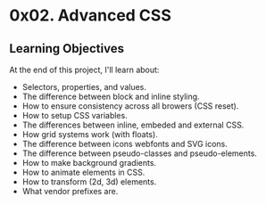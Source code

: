 # 0x02. Advanced CSS  

## Learning Objectives
At the end of this project, I'll learn about:

- Selectors, properties, and values.  
- The difference between block and inline styling.  
- How to ensure consistency across all browers (CSS reset).  
- How to setup CSS variables.  
- The differences between inline, embeded and external CSS.  
- How grid systems work (with floats).  
- The difference between icons webfonts and SVG icons.  
- The difference between pseudo-classes and pseudo-elements.  
- How to make background gradients.  
- How to animate elements in CSS.  
- How to transform (2d, 3d) elements.  
- What vendor prefixes are.  